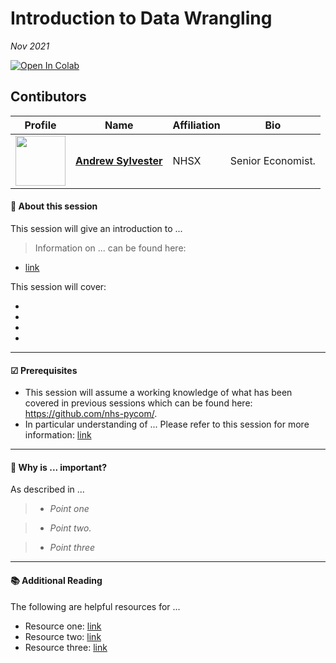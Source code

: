 # Introduction to Data Wrangling
*Nov 2021*

<a href="https://colab.research.google.com/github/nhs-pycom/coding-club/blob/main/introduction-to-data-wrangling/introduction-to-data-wrangling.ipynb" target="_parent"><img src="https://colab.research.google.com/assets/colab-badge.svg" alt="Open In Colab"/></a>

## Contibutors

| Profile         | Name     | Affiliation | Bio | 
|--------------|-----------|-----------|-----------|
| <a href="https://github.com/Andrewsylv"><img src="https://avatars.githubusercontent.com/u/32864366?&v=4" width="80" height="80" /></a> | **[Andrew Sylvester](https://github.com/Andrewsylv)** | NHSX | Senior Economist. |

#### 🔎 **About this session**

This session will give an introduction to ...

> Information on ... can be found here:
- [link]()

This session will cover:

*   
*   
*   
*   

---

#### ☑ **Prerequisites**

- This session will assume a working knowledge of what has been covered in previous sessions which can be found here: https://github.com/nhs-pycom/.
- In particular understanding of ... Please refer to this session for more information: [link]()

---

#### 🥇 **Why is ... important?**

As described in ...

> * *Point one*

> * *Point two.*

> * *Point three*

---


#### 📚 **Additional Reading**
The following are helpful resources for ...

*   Resource one: [link]()
*   Resource two: [link]()
*   Resource three: [link]()

